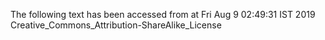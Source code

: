 The following text has been accessed from at Fri Aug 9 02:49:31 IST 2019
Creative_Commons_Attribution-ShareAlike_License
